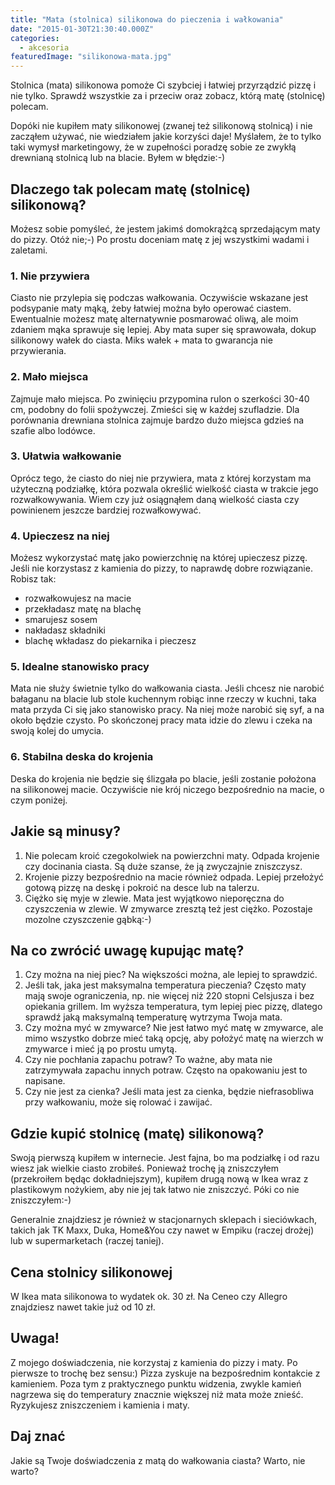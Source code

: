 ```yaml
---
title: "Mata (stolnica) silikonowa do pieczenia i wałkowania"
date: "2015-01-30T21:30:40.000Z"
categories: 
  - akcesoria
featuredImage: "silikonowa-mata.jpg"
---
```


Stolnica (mata) silikonowa pomoże Ci szybciej i łatwiej przyrządzić pizzę i nie tylko. Sprawdź wszystkie za i przeciw oraz zobacz, którą matę (stolnicę) polecam.

Dopóki nie kupiłem maty silikonowej (zwanej też silikonową stolnicą) i nie zacząłem używać, nie wiedziałem jakie korzyści daje! Myślałem, że to tylko taki wymysł marketingowy, że w zupełności poradzę sobie ze zwykłą drewnianą stolnicą lub na blacie. Byłem w błędzie:-)

## Dlaczego tak polecam matę (stolnicę) silikonową?

Możesz sobie pomyśleć, że jestem jakimś domokrążcą sprzedającym maty do pizzy. Otóż nie;-) Po prostu doceniam matę z jej wszystkimi wadami i zaletami.

### 1\. Nie przywiera

Ciasto nie przylepia się podczas wałkowania. Oczywiście wskazane jest podsypanie maty mąką, żeby łatwiej można było operować ciastem. Ewentualnie możesz matę alternatywnie posmarować oliwą, ale moim zdaniem mąka sprawuje się lepiej. Aby mata super się sprawowała, dokup silikonowy wałek do ciasta. Miks wałek + mata to gwarancja nie przywierania.

### 2\. Mało miejsca

Zajmuje mało miejsca. Po zwinięciu przypomina rulon o szerkości 30-40 cm, podobny do folii spożywczej. Zmieści się w każdej szufladzie. Dla porównania drewniana stolnica zajmuje bardzo dużo miejsca gdzieś na szafie albo lodówce.

### 3\. Ułatwia wałkowanie

Oprócz tego, że ciasto do niej nie przywiera, mata z której korzystam ma użyteczną podziałkę, która pozwala określić wielkość ciasta w trakcie jego rozwałkowywania. Wiem czy już osiągnąłem daną wielkość ciasta czy powinienem jeszcze bardziej rozwałkowywać.

### 4\. Upieczesz na niej

Możesz wykorzystać matę jako powierzchnię na której upieczesz pizzę. Jeśli nie korzystasz z kamienia do pizzy, to naprawdę dobre rozwiązanie. Robisz tak:

- rozwałkowujesz na macie
- przekładasz matę na blachę
- smarujesz sosem
- nakładasz składniki
- blachę wkładasz do piekarnika i pieczesz

### 5\. Idealne stanowisko pracy

Mata nie służy świetnie tylko do wałkowania ciasta. Jeśli chcesz nie narobić bałaganu na blacie lub stole kuchennym robiąc inne rzeczy w kuchni, taka mata przyda Ci się jako stanowisko pracy. Na niej może narobić się syf, a na około będzie czysto. Po skończonej pracy mata idzie do zlewu i czeka na swoją kolej do umycia.

### 6\. Stabilna deska do krojenia

Deska do krojenia nie będzie się ślizgała po blacie, jeśli zostanie położona na silikonowej macie. Oczywiście nie krój niczego bezpośrednio na macie, o czym poniżej.

## Jakie są minusy?

1. Nie polecam kroić czegokolwiek na powierzchni maty. Odpada krojenie czy docinania ciasta. Są duże szanse, że ją zwyczajnie zniszczysz.
2. Krojenie pizzy bezpośrednio na macie również odpada. Lepiej przełożyć gotową pizzę na deskę i pokroić na desce lub na talerzu.
3. Ciężko się myje w zlewie. Mata jest wyjątkowo nieporęczna do czyszczenia w zlewie. W zmywarce zresztą też jest ciężko. Pozostaje mozolne czyszczenie gąbką:-)

## Na co zwrócić uwagę kupując matę?

1. Czy można na niej piec? Na większości można, ale lepiej to sprawdzić.
2. Jeśli tak, jaka jest maksymalna temperatura pieczenia? Często maty mają swoje ograniczenia, np. nie więcej niż 220 stopni Celsjusza i bez opiekania grillem. Im wyższa temperatura, tym lepiej piec pizzę, dlatego sprawdź jaką maksymalną temperaturę wytrzyma Twoja mata.
3. Czy można myć w zmywarce? Nie jest łatwo myć matę w zmywarce, ale mimo wszystko dobrze mieć taką opcję, aby położyć matę na wierzch w zmywarce i mieć ją po prostu umytą.
4. Czy nie pochłania zapachu potraw? To ważne, aby mata nie zatrzymywała zapachu innych potraw. Często na opakowaniu jest to napisane.
5. Czy nie jest za cienka? Jeśli mata jest za cienka, będzie niefrasobliwa przy wałkowaniu, może się rolować i zawijać.

## Gdzie kupić stolnicę (matę) silikonową?

Swoją pierwszą kupiłem w internecie. Jest fajna, bo ma podziałkę i od razu wiesz jak wielkie ciasto zrobiłeś. Ponieważ trochę ją zniszczyłem (przekroiłem będąc dokładniejszym), kupiłem drugą nową w Ikea wraz z plastikowym nożykiem, aby nie jej tak łatwo nie zniszczyć. Póki co nie zniszczyłem:-)

Generalnie znajdziesz je również w stacjonarnych sklepach i sieciówkach, takich jak TK Maxx, Duka, Home&You czy nawet w Empiku (raczej drożej) lub w supermarketach (raczej taniej).

## Cena stolnicy silikonowej

W Ikea mata silikonowa to wydatek ok. 30 zł. Na Ceneo czy Allegro znajdziesz nawet takie już od 10 zł.

## Uwaga!

Z mojego doświadczenia, nie korzystaj z kamienia do pizzy i maty. Po pierwsze to trochę bez sensu:) Pizza zyskuje na bezpośrednim kontakcie z kamieniem. Poza tym z praktycznego punktu widzenia, zwykle kamień nagrzewa się do temperatury znacznie większej niż mata może znieść. Ryzykujesz zniszczeniem i kamienia i maty.

## Daj znać

Jakie są Twoje doświadczenia z matą do wałkowania ciasta? Warto, nie warto?
